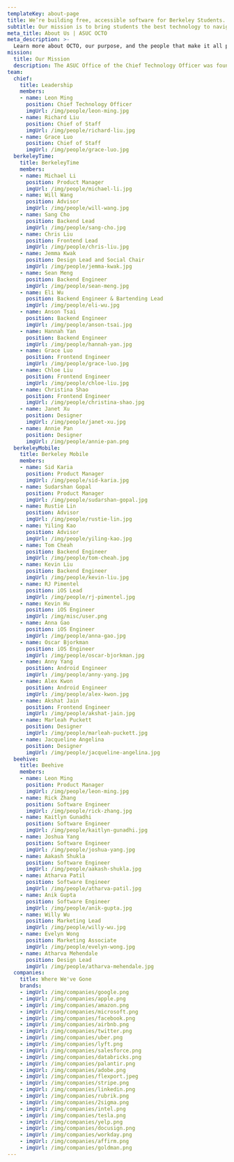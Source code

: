 ```yaml
---
templateKey: about-page
title: We’re building free, accessible software for Berkeley Students.
subtitle: Our mission is to bring students the best technology to navigate UC Berkeley.
meta_title: About Us | ASUC OCTO
meta_description: >-
  Learn more about OCTO, our purpose, and the people that make it all possible
mission:
  title: Our Mission
  description: The ASUC Office of the Chief Technology Officer was founded in the spring of 2014 to address the critical need for student voices in rapidly changing campus technology spaces through advocacy, awareness, and actual technology product development.
team:
  chief:
    title: Leadership
    members:
    - name: Leon Ming
      position: Chief Technology Officer
      imgUrl: /img/people/leon-ming.jpg
    - name: Richard Liu
      position: Chief of Staff
      imgUrl: /img/people/richard-liu.jpg
    - name: Grace Luo
      position: Chief of Staff
      imgUrl: /img/people/grace-luo.jpg
  berkeleyTime:
    title: BerkeleyTime
    members:
    - name: Michael Li
      position: Product Manager
      imgUrl: /img/people/michael-li.jpg
    - name: Will Wang
      position: Advisor
      imgUrl: /img/people/will-wang.jpg
    - name: Sang Cho
      position: Backend Lead
      imgUrl: /img/people/sang-cho.jpg
    - name: Chris Liu
      position: Frontend Lead
      imgUrl: /img/people/chris-liu.jpg
    - name: Jemma Kwak
      position: Design Lead and Social Chair
      imgUrl: /img/people/jemma-kwak.jpg
    - name: Sean Meng
      position: Backend Engineer
      imgUrl: /img/people/sean-meng.jpg
    - name: Eli Wu
      position: Backend Engineer & Bartending Lead
      imgUrl: /img/people/eli-wu.jpg
    - name: Anson Tsai
      position: Backend Engineer
      imgUrl: /img/people/anson-tsai.jpg
    - name: Hannah Yan
      position: Backend Engineer
      imgUrl: /img/people/hannah-yan.jpg
    - name: Grace Luo
      position: Frontend Engineer
      imgUrl: /img/people/grace-luo.jpg
    - name: Chloe Liu
      position: Frontend Engineer
      imgUrl: /img/people/chloe-liu.jpg
    - name: Christina Shao
      position: Frontend Engineer
      imgUrl: /img/people/christina-shao.jpg
    - name: Janet Xu
      position: Designer
      imgUrl: /img/people/janet-xu.jpg
    - name: Annie Pan
      position: Designer
      imgUrl: /img/people/annie-pan.png
  berkeleyMobile:
    title: Berkeley Mobile
    members:
    - name: Sid Karia
      position: Product Manager
      imgUrl: /img/people/sid-karia.jpg
    - name: Sudarshan Gopal
      position: Product Manager
      imgUrl: /img/people/sudarshan-gopal.jpg
    - name: Rustie Lin
      position: Advisor
      imgUrl: /img/people/rustie-lin.jpg
    - name: Yiling Kao
      position: Advisor
      imgUrl: /img/people/yiling-kao.jpg
    - name: Tom Cheah
      position: Backend Engineer
      imgUrl: /img/people/tom-cheah.jpg
    - name: Kevin Liu
      position: Backend Engineer
      imgUrl: /img/people/kevin-liu.jpg
    - name: RJ Pimentel
      position: iOS Lead
      imgUrl: /img/people/rj-pimentel.jpg
    - name: Kevin Hu
      position: iOS Engineer
      imgUrl: /img/misc/user.png
    - name: Anna Gao
      position: iOS Engineer
      imgUrl: /img/people/anna-gao.jpg
    - name: Oscar Bjorkman
      position: iOS Engineer
      imgUrl: /img/people/oscar-bjorkman.jpg
    - name: Anny Yang
      position: Android Engineer
      imgUrl: /img/people/anny-yang.jpg
    - name: Alex Kwon
      position: Android Engineer
      imgUrl: /img/people/alex-kwon.jpg
    - name: Akshat Jain
      position: Frontend Engineer
      imgUrl: /img/people/akshat-jain.jpg
    - name: Marleah Puckett
      position: Designer
      imgUrl: /img/people/marleah-puckett.jpg
    - name: Jacqueline Angelina
      position: Designer
      imgUrl: /img/people/jacqueline-angelina.jpg
  beehive:
    title: Beehive
    members:
    - name: Leon Ming
      position: Product Manager
      imgUrl: /img/people/leon-ming.jpg
    - name: Rick Zhang
      position: Software Engineer
      imgUrl: /img/people/rick-zhang.jpg
    - name: Kaitlyn Gunadhi
      position: Software Engineer
      imgUrl: /img/people/kaitlyn-gunadhi.jpg
    - name: Joshua Yang
      position: Software Engineer
      imgUrl: /img/people/joshua-yang.jpg
    - name: Aakash Shukla
      position: Software Engineer
      imgUrl: /img/people/aakash-shukla.jpg
    - name: Atharva Patil
      position: Software Engineer
      imgUrl: /img/people/atharva-patil.jpg
    - name: Anik Gupta
      position: Software Engineer
      imgUrl: /img/people/anik-gupta.jpg
    - name: Willy Wu
      position: Marketing Lead
      imgUrl: /img/people/willy-wu.jpg
    - name: Evelyn Wong
      position: Marketing Associate
      imgUrl: /img/people/evelyn-wong.jpg
    - name: Atharva Mehendale
      position: Design Lead
      imgUrl: /img/people/atharva-mehendale.jpg
  companies:
    title: Where We've Gone
    brands:
    - imgUrl: /img/companies/google.png
    - imgUrl: /img/companies/apple.png
    - imgUrl: /img/companies/amazon.png
    - imgUrl: /img/companies/microsoft.png
    - imgUrl: /img/companies/facebook.png
    - imgUrl: /img/companies/airbnb.png
    - imgUrl: /img/companies/twitter.png
    - imgUrl: /img/companies/uber.png
    - imgUrl: /img/companies/lyft.png
    - imgUrl: /img/companies/salesforce.png
    - imgUrl: /img/companies/databricks.png
    - imgUrl: /img/companies/palantir.png
    - imgUrl: /img/companies/adobe.png
    - imgUrl: /img/companies/flexport.jpeg
    - imgUrl: /img/companies/stripe.png
    - imgUrl: /img/companies/linkedin.png
    - imgUrl: /img/companies/rubrik.png
    - imgUrl: /img/companies/2sigma.png
    - imgUrl: /img/companies/intel.png
    - imgUrl: /img/companies/tesla.png
    - imgUrl: /img/companies/yelp.png
    - imgUrl: /img/companies/docusign.png
    - imgUrl: /img/companies/workday.png
    - imgUrl: /img/companies/affirm.png
    - imgUrl: /img/companies/goldman.png
---
```

